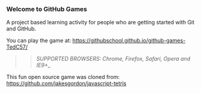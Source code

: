 ### Welcome to GitHub Games

A project based learning activity for people who are getting started with Git and GitHub.

You can play the game at: https://githubschool.github.io/github-games-TedC57/

>> _*SUPPORTED BROWSERS*: Chrome, Firefox, Safari, Opera and IE9+__

This fun open source game was cloned from: https://github.com/jakesgordon/javascript-tetris
